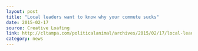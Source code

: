 ```yaml
---
layout: post
title: "Local leaders want to know why your commute sucks"
date: 2015-02-17
source: Creative Loafing
link: http://cltampa.com/politicalanimal/archives/2015/02/17/local-leaders-want-to-know-why-your-commute-sucks#.VjENd66rRjU
category: news
---
```


